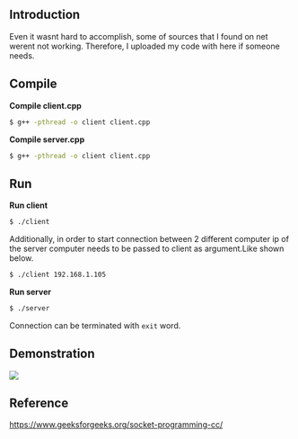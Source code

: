 ## Introduction
Even it wasnt hard to accomplish, some of sources that I found on net werent not working. Therefore, I uploaded my code with  here if someone needs.
## Compile
**Compile client.cpp** 
```bash
$ g++ -pthread -o client client.cpp
```
**Compile server.cpp**
```bash
$ g++ -pthread -o client client.cpp
```
## Run
**Run client** 
```bash
$ ./client
```
Additionally, in order to start connection between 2 different computer ip of the server computer needs to be passed to client as argument.Like shown below.
```bash
$ ./client 192.168.1.105
```
**Run server** 
```bash
$ ./server
```
Connection can be terminated with `exit` word.
## Demonstration
<img src=https://user-images.githubusercontent.com/45767042/116830898-184c0e80-abb5-11eb-9142-c6e02c114e15.png>

## Reference
https://www.geeksforgeeks.org/socket-programming-cc/
